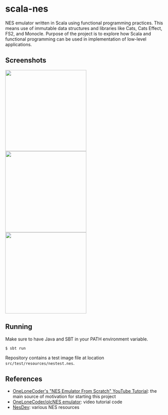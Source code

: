 # scala-nes
NES emulator written in Scala using functional programming practices. This means use of immutable data structures and 
libraries like Cats, Cats Effect, FS2, and Monocle. Purpose of the project is to explore how Scala and functional 
programming can be used in implementation of low-level applications.

## Screenshots

<p float="left">
<kbd><img src="https://raw.github.com/mpod/scala-nes/master/docs/nestest.png" width="256"/></kbd>
<kbd><img src="https://raw.github.com/mpod/scala-nes/master/docs/donkey_kong.png" width="256"/></kbd>
<kbd><img src="https://raw.github.com/mpod/scala-nes/master/docs/smb.png" width="256"/></kbd>
</p>

## Running
Make sure to have Java and SBT in your PATH environment variable.

    $ sbt run
    
Repository contains a test image file at location `src/test/resources/nestest.nes`.
    
## References
* [OneLoneCoder's "NES Emulator From Scratch" YouTube Tutorial](https://www.youtube.com/channel/UC-yuWVUplUJZvieEligKBkA): 
the main source of motivation for starting this project
* [OneLoneCoder/olcNES emulator](https://github.com/OneLoneCoder/olcNES): video tutorial code
* [NesDev](http://nesdev.com/): various NES resources

